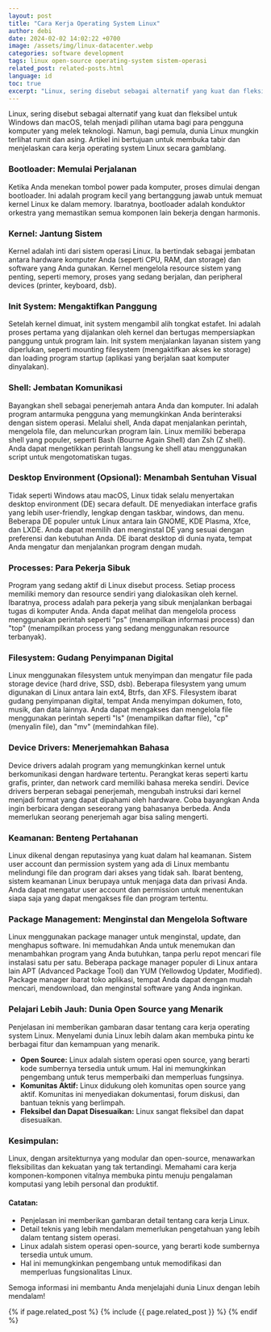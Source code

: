 ```yaml
---
layout: post
title: "Cara Kerja Operating System Linux"
author: debi
date: 2024-02-02 14:02:22 +0700
image: /assets/img/linux-datacenter.webp
categories: software development
tags: linux open-source operating-system sistem-operasi
related_post: related-posts.html
language: id
toc: true
excerpt: "Linux, sering disebut sebagai alternatif yang kuat dan fleksibel untuk Windows dan macOS, telah menjadi pilihan utama bagi para pengguna komputer yang melek teknologi. Namun, bagi pemula, dunia Linux mungkin terlihat rumit dan asing. Artikel ini bertujuan untuk membuka tabir dan menjelaskan cara kerja operating system Linux secara gamblang."
---
```

Linux, sering disebut sebagai alternatif yang kuat dan fleksibel untuk Windows dan macOS, telah menjadi pilihan utama bagi para pengguna komputer yang melek teknologi. Namun, bagi pemula, dunia Linux mungkin terlihat rumit dan asing. Artikel ini bertujuan untuk membuka tabir dan menjelaskan cara kerja operating system Linux secara gamblang.

### Bootloader: Memulai Perjalanan
Ketika Anda menekan tombol power pada komputer, proses dimulai dengan bootloader. Ini adalah program kecil yang bertanggung jawab untuk memuat kernel Linux ke dalam memory. Ibaratnya, bootloader adalah konduktor orkestra yang memastikan semua komponen lain bekerja dengan harmonis.

### Kernel: Jantung Sistem
Kernel adalah inti dari sistem operasi Linux. Ia bertindak sebagai jembatan antara hardware komputer Anda (seperti CPU, RAM, dan storage) dan software yang Anda gunakan. Kernel mengelola resource sistem yang penting, seperti memory, proses yang sedang berjalan, dan peripheral devices (printer, keyboard, dsb).

### Init System: Mengaktifkan Panggung
Setelah kernel dimuat, init system mengambil alih tongkat estafet. Ini adalah proses pertama yang dijalankan oleh kernel dan bertugas mempersiapkan panggung untuk program lain. Init system menjalankan layanan sistem yang diperlukan, seperti mounting filesystem (mengaktifkan akses ke storage) dan loading program startup (aplikasi yang berjalan saat komputer dinyalakan).

### Shell: Jembatan Komunikasi
Bayangkan shell sebagai penerjemah antara Anda dan komputer. Ini adalah program antarmuka pengguna yang memungkinkan Anda berinteraksi dengan sistem operasi. Melalui shell, Anda dapat menjalankan perintah, mengelola file, dan meluncurkan program lain. Linux memiliki beberapa shell yang populer, seperti Bash (Bourne Again Shell) dan Zsh (Z shell). Anda dapat mengetikkan perintah langsung ke shell atau menggunakan script untuk mengotomatiskan tugas.

### Desktop Environment (Opsional): Menambah Sentuhan Visual
Tidak seperti Windows atau macOS, Linux tidak selalu menyertakan desktop environment (DE) secara default. DE menyediakan interface grafis yang lebih user-friendly, lengkap dengan taskbar, windows, dan menu. Beberapa DE populer untuk Linux antara lain GNOME, KDE Plasma, Xfce, dan LXDE. Anda dapat memilih dan menginstal DE yang sesuai dengan preferensi dan kebutuhan Anda. DE ibarat desktop di dunia nyata, tempat Anda mengatur dan menjalankan program dengan mudah.

### Processes: Para Pekerja Sibuk
Program yang sedang aktif di Linux disebut process. Setiap process memiliki memory dan resource sendiri yang dialokasikan oleh kernel. Ibaratnya, process adalah para pekerja yang sibuk menjalankan berbagai tugas di komputer Anda. Anda dapat melihat dan mengelola process menggunakan perintah seperti "ps" (menampilkan informasi process) dan "top" (menampilkan process yang sedang menggunakan resource terbanyak).

### Filesystem: Gudang Penyimpanan Digital
Linux menggunakan filesystem untuk menyimpan dan mengatur file pada storage device (hard drive, SSD, dsb). Beberapa filesystem yang umum digunakan di Linux antara lain ext4, Btrfs, dan XFS. Filesystem ibarat gudang penyimpanan digital, tempat Anda menyimpan dokumen, foto, musik, dan data lainnya. Anda dapat mengakses dan mengelola file menggunakan perintah seperti "ls" (menampilkan daftar file), "cp" (menyalin file), dan "mv" (memindahkan file).

### Device Drivers: Menerjemahkan Bahasa
Device drivers adalah program yang memungkinkan kernel untuk berkomunikasi dengan hardware tertentu. Perangkat keras seperti kartu grafis, printer, dan network card memiliki bahasa mereka sendiri. Device drivers berperan sebagai penerjemah, mengubah instruksi dari kernel menjadi format yang dapat dipahami oleh hardware. Coba bayangkan Anda ingin berbicara dengan seseorang yang bahasanya berbeda. Anda memerlukan seorang penerjemah agar bisa saling mengerti.

### Keamanan: Benteng Pertahanan
Linux dikenal dengan reputasinya yang kuat dalam hal keamanan. Sistem user account dan permission system yang ada di Linux membantu melindungi file dan program dari akses yang tidak sah. Ibarat benteng, sistem keamanan Linux berupaya untuk menjaga data dan privasi Anda. Anda dapat mengatur user account dan permission untuk menentukan siapa saja yang dapat mengakses file dan program tertentu.

### Package Management: Menginstal dan Mengelola Software
Linux menggunakan package manager untuk menginstal, update, dan menghapus software. Ini memudahkan Anda untuk menemukan dan menambahkan program yang Anda butuhkan, tanpa perlu repot mencari file instalasi satu per satu. Beberapa package manager populer di Linux antara lain APT (Advanced Package Tool) dan YUM (Yellowdog Updater, Modified). Package manager ibarat toko aplikasi, tempat Anda dapat dengan mudah mencari, mendownload, dan menginstal software yang Anda inginkan.

### Pelajari Lebih Jauh: Dunia Open Source yang Menarik
Penjelasan ini memberikan gambaran dasar tentang cara kerja operating system Linux.  Menyelami dunia Linux lebih dalam akan membuka pintu ke berbagai fitur dan kemampuan yang menarik.
- **Open Source:** Linux adalah sistem operasi open source, yang berarti kode sumbernya tersedia untuk umum. Hal ini memungkinkan pengembang untuk terus memperbaiki dan memperluas fungsinya.
- **Komunitas Aktif:** Linux didukung oleh komunitas open source yang aktif. Komunitas ini menyediakan dokumentasi, forum diskusi, dan bantuan teknis yang berlimpah.
- **Fleksibel dan Dapat Disesuaikan:** Linux sangat fleksibel dan dapat disesuaikan.

### Kesimpulan:
Linux, dengan arsitekturnya yang modular dan open-source, menawarkan fleksibilitas dan kekuatan yang tak tertandingi. Memahami cara kerja komponen-komponen vitalnya membuka pintu menuju pengalaman komputasi yang lebih personal dan produktif.

#### Catatan:
- Penjelasan ini memberikan gambaran detail tentang cara kerja Linux.
- Detail teknis yang lebih mendalam memerlukan pengetahuan yang lebih dalam tentang sistem operasi.
- Linux adalah sistem operasi open-source, yang berarti kode sumbernya tersedia untuk umum.
- Hal ini memungkinkan pengembang untuk memodifikasi dan memperluas fungsionalitas Linux.

Semoga informasi ini membantu Anda menjelajahi dunia Linux dengan lebih mendalam!


{% if page.related_post %}
  {% include {{ page.related_post }} %}
{% endif %}
